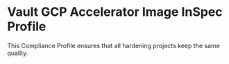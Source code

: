 # Vault GCP Accelerator Image InSpec Profile

This Compliance Profile ensures that all hardening projects keep the same
quality.

